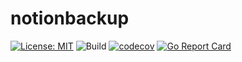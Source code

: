 # notionbackup

[![License: MIT](https://img.shields.io/badge/License-MIT-yellow.svg)](https://opensource.org/licenses/MIT)
![Build](https://github.com/sawantshivaji1997/notionbackup/actions/workflows/build.yml/badge.svg)
[![codecov](https://codecov.io/gh/sawantshivaji1997/notionbackup/branch/main/graph/badge.svg?token=MWTC6SQ08P)](https://codecov.io/gh/sawantshivaji1997/notionbackup)
[![Go Report Card](https://goreportcard.com/badge/github.com/sawantshivaji1997/notionbackup)](https://goreportcard.com/report/github.com/sawantshivaji1997/notionbackup)
